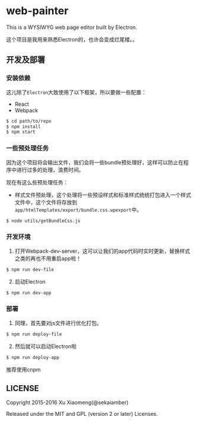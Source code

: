 # web-painter

This is a WYSIWYG web page editor built by Electron.

这个项目是我用来熟悉Electron的，也许会变成烂尾楼。。

## 开发及部署

### 安装依赖

这儿除了`Electron`大致使用了以下框架，所以要做一些配置：
* React
* Webpack

```bash
$ cd path/to/repo
$ npm install
$ npm start
```

### 一些预处理任务

因为这个项目将会输出文件，我们会将一些bundle预处理好，这样可以防止在程序中进行过多的处理，浪费时间。

现在有这么些预处理任务：
* 样式文件预处理，这个处理将一些预设样式和标准样式统统打包进入一个样式文件中，这个文件将存放到`app/htmlTemplates/export/bundle.css.wpexport`中。

```bash
$ node utils/getBundleCss.js
```

### 开发环境

1. 打开Webpack-dev-server，这可以让我们的app代码时实时更新，替换样式之类的再也不用重启app啦！

```bash
$ npm run dev-file
```

2. 启动Electron

```bash
$ npm run dev-app
```

### 部署

1. 同理，首先要对js文件进行优化打包。

```bash
$ npm run deploy-file
```

2. 然后就可以启动Electron啦

```bash
$ npm run deploy-app
```


推荐使用cnpm

## LICENSE

Copyright 2015-2016 Xu Xiaomeng(@sekaiamber)

Released under the MIT and GPL (version 2 or later) Licenses.
